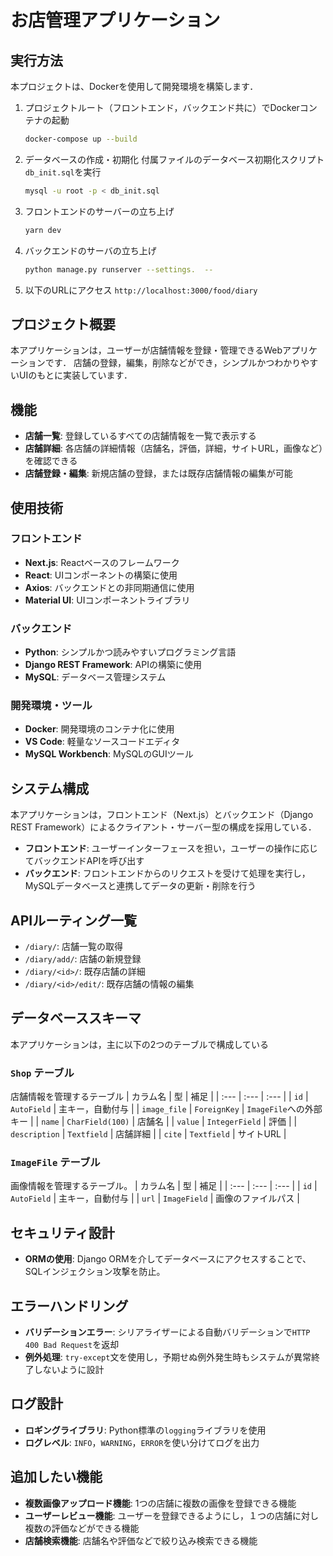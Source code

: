 # お店管理アプリケーション    

## 実行方法

本プロジェクトは、Dockerを使用して開発環境を構築します．

1.  プロジェクトルート（フロントエンド，バックエンド共に）でDockerコンテナの起動
    ```sh
    docker-compose up --build
    ```

2.  データベースの作成・初期化
    付属ファイルのデータベース初期化スクリプト`db_init.sql`を実行
    ```sh
    mysql -u root -p < db_init.sql
    ```

3.  フロントエンドのサーバーの立ち上げ
    ```sh
    yarn dev
    ```

4.  バックエンドのサーバの立ち上げ
    ```sh
    python manage.py runserver --settings.  --
    ```

4.  以下のURLにアクセス
    `http://localhost:3000/food/diary`


## プロジェクト概要

本アプリケーションは，ユーザーが店舗情報を登録・管理できるWebアプリケーションです．
店舗の登録，編集，削除などができ，シンプルかつわかりやすいUIのもとに実装しています．


## 機能

* **店舗一覧**: 登録しているすべての店舗情報を一覧で表示する
* **店舗詳細**: 各店舗の詳細情報（店舗名，評価，詳細，サイトURL，画像など）を確認できる
* **店舗登録・編集**: 新規店舗の登録，または既存店舗情報の編集が可能


## 使用技術

### フロントエンド
* **Next.js**: Reactベースのフレームワーク
* **React**: UIコンポーネントの構築に使用
* **Axios**: バックエンドとの非同期通信に使用
* **Material UI**: UIコンポーネントライブラリ

### バックエンド
* **Python**: シンプルかつ読みやすいプログラミング言語
* **Django REST Framework**: APIの構築に使用
* **MySQL**: データベース管理システム

### 開発環境・ツール
* **Docker**: 開発環境のコンテナ化に使用
* **VS Code**: 軽量なソースコードエディタ
* **MySQL Workbench**: MySQLのGUIツール


## システム構成

本アプリケーションは，フロントエンド（Next.js）とバックエンド（Django REST Framework）によるクライアント・サーバー型の構成を採用している．

* **フロントエンド**: ユーザーインターフェースを担い，ユーザーの操作に応じてバックエンドAPIを呼び出す
* **バックエンド**: フロントエンドからのリクエストを受けて処理を実行し，MySQLデータベースと連携してデータの更新・削除を行う


## APIルーティング一覧

* `/diary/`: 店舗一覧の取得
* `/diary/add/`: 店舗の新規登録
* `/diary/<id>/`: 既存店舗の詳細
* `/diary/<id>/edit/`: 既存店舗の情報の編集


## データベーススキーマ

本アプリケーションは，主に以下の2つのテーブルで構成している

### `Shop` テーブル

店舗情報を管理するテーブル
| カラム名 | 型 | 補足 |
| :--- | :--- | :--- |
| `id` | `AutoField` | 主キー，自動付与 |
| `image_file` | `ForeignKey` | `ImageFile`への外部キー |
| `name` | `CharField(100)` | 店舗名 |
| `value` | `IntegerField` | 評価 |
| `description` | `Textfield` | 店舗詳細 |
| `cite` | `Textfield` | サイトURL |

### `ImageFile` テーブル

画像情報を管理するテーブル。
| カラム名 | 型 | 補足 |
| :--- | :--- | :--- |
| `id` | `AutoField` | 主キー，自動付与 |
| `url` | `ImageField` | 画像のファイルパス |

## セキュリティ設計 

* **ORMの使用**: Django ORMを介してデータベースにアクセスすることで、SQLインジェクション攻撃を防止。


## エラーハンドリング

* **バリデーションエラー**: シリアライザーによる自動バリデーションで`HTTP 400 Bad Request`を返却
* **例外処理**: `try-except`文を使用し，予期せぬ例外発生時もシステムが異常終了しないように設計


## ログ設計

* **ロギングライブラリ**: Python標準の`logging`ライブラリを使用
* **ログレベル**: `INFO`，`WARNING`，`ERROR`を使い分けてログを出力


## 追加したい機能

* **複数画像アップロード機能**: 1つの店舗に複数の画像を登録できる機能
* **ユーザーレビュー機能**: ユーザーを登録できるようにし，１つの店舗に対し複数の評価などができる機能
* **店舗検索機能**: 店舗名や評価などで絞り込み検索できる機能